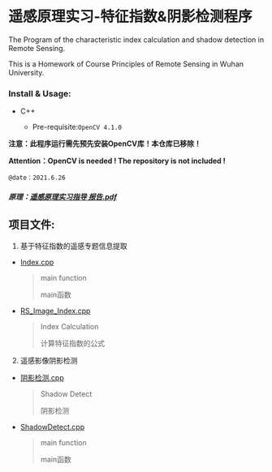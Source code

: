 # 遥感原理实习-特征指数&阴影检测程序
The Program of the characteristic index calculation and shadow detection in Remote Sensing.

This is a Homework of Course Principles of Remote Sensing in Wuhan University.

### Install & Usage:

- C++ 

   - Pre-requisite:`OpenCV 4.1.0`

**注意：此程序运行需先预先安装OpenCV库！本仓库已移除！**

**Attention：OpenCV is needed ! The repository is not included !**

`@date：2021.6.26`

##### 原理：[遥感原理实习指导 报告.pdf](https://github.com/Raymond1030/WHURS-Principles-of-Remote-Sensing/blob/main/%E9%81%A5%E6%84%9F%E5%8E%9F%E7%90%86%E5%AE%9E%E4%B9%A0%E6%8C%87%E5%AF%BC%20%E6%8A%A5%E5%91%8A.pdf)

## 项目文件:

1. 基于特征指数的遥感专题信息提取

 - [Index.cpp](https://github.com/Raymond1030/WHURS-Principles-of-Remote-Sensing/blob/main/Index/Index/Index.cpp)

   > main function
   >
   > main函数

- [RS_Image_Index.cpp](https://github.com/Raymond1030/WHURS-Principles-of-Remote-Sensing/blob/main/Index/Index/RS_Image_Index.cpp)

  > Index Calculation
  >
  > 计算特征指数的公式

2. 遥感影像阴影检测

- [阴影检测.cpp](https://github.com/Raymond1030/WHURS-Principles-of-Remote-Sensing/blob/main/ShadowDetect/阴影检测/阴影检测.cpp)

  > Shadow Detect
  >
  > 阴影检测

- [ShadowDetect.cpp](https://github.com/Raymond1030/WHURS-Principles-of-Remote-Sensing/blob/main/ShadowDetect/阴影检测/ShadowDetect.cpp)

  > main function
  >
  > main函数
